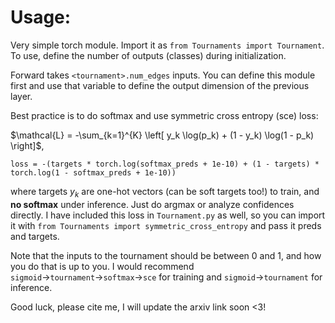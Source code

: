 # Usage:
Very simple torch module. Import it as ``from Tournaments import Tournament``.
To use, define the number of outputs (classes) during initialization.

Forward takes ``<tournament>.num_edges`` inputs. You can define this module first and use that variable to define the output dimension of the previous layer.

Best practice is to do softmax and use symmetric cross entropy (sce) loss:

$\mathcal{L} = -\sum_{k=1}^{K} \left[ y_k \log(p_k) + (1 - y_k) \log(1 - p_k) \right]$,

``loss = -(targets * torch.log(softmax_preds + 1e-10) + (1 - targets) * torch.log(1 - softmax_preds + 1e-10))``

where targets $y_k$ are one-hot vectors (can be soft targets too!) to train, and **no softmax** under inference. Just do argmax or analyze confidences directly.
I have included this loss in ``Tournament.py`` as well, so you can import it with ``from Tournaments import symmetric_cross_entropy`` and pass it preds and targets.

Note that the inputs to the tournament should be between 0 and 1, and how you do that is up to you. I would recommend ``sigmoid``$\rightarrow$``tournament``$\rightarrow$``softmax``$\rightarrow$``sce`` for training and ``sigmoid``$\rightarrow$``tournament`` for inference.

Good luck, please cite me, I will update the arxiv link soon <3!
